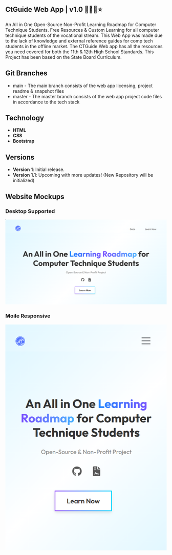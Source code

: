 ## CtGuide Web App | v1.0 🧑🏻‍💻⭐

An All in One Open-Source Non-Profit Learning Roadmap for Computer Technique Students. Free Resources & Custom Learning for all computer technique students of the vocational stream. This Web App was made due to the lack of knowledge and external reference guides for comp tech students in the offline market. The CTGuide Web app has all the resources you need covered for both the 11th & 12th High School Standards. This Project has been based on the State Board Curriculum.

## Git Branches
- main - The main branch consists of the web app licensing, project readme & snapshot files
- master - The master branch consists of the web app project code files in accordance to the tech stack

## Technology
- **HTML**
- **CSS**
- **Bootstrap**

## Versions
- **Version 1**: Initial release.
- **Version 1.1**: Upcoming with more updates! (New Repository will be initialized)

## Website Mockups
<h3>Desktop Supported</h3>
<img src="https://github.com/cephascard0207/CTGuide-webapp_v1.0/blob/main/CTGuide_WebsitePic1.png?raw=true"/>
<h3>Moile Responsive</h3>
<img src="https://github.com/cephascard0207/CTGuide-webapp_v1.0/blob/main/CTGuide_WebsitePic2.png?raw=true"/>

